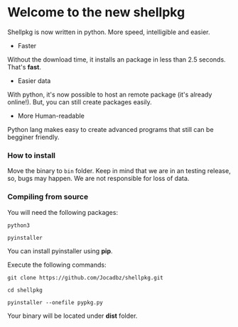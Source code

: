 # Welcome to the new shellpkg

Shellpkg is now written in python. More speed, intelligible and easier.

- Faster

Without the download time, it installs an package in less than 2.5 seconds. That's **fast**.

- Easier data

With python, it's now possible to host an remote package (it's already online!). But, you can still create packages easily.

- More Human-readable

Python lang makes easy to create advanced programs that still can be begginer friendly.

### How to install

Move the binary to ```bin``` folder. Keep in mind that we are in an testing release, so, bugs may happen.
We are not responsible for loss of data.

### Compiling from source

You will need the following packages:

```python3```

```pyinstaller```

You can install pyinstaller using **pip**.

Execute the following commands:

```git clone https://github.com/Jocadbz/shellpkg.git```

```cd shellpkg```

```pyinstaller --onefile pypkg.py```

Your binary will be located under **dist** folder.
